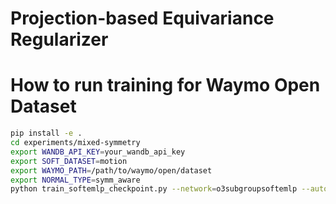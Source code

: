 # Projection-based Equivariance Regularizer

# How to run training for Waymo Open Dataset
```bash
pip install -e .
cd experiments/mixed-symmetry
export WANDB_API_KEY=your_wandb_api_key
export SOFT_DATASET=motion
export WAYMO_PATH=/path/to/waymo/open/dataset
export NORMAL_TYPE=symm_aware
python train_softemlp_checkpoint.py --network=o3subgroupsoftemlp --auto_equiv
```